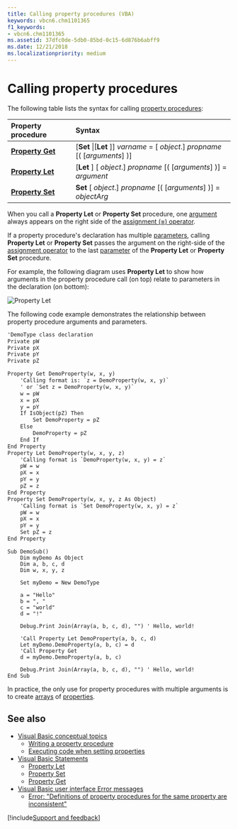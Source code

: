 ```yaml
---
title: Calling property procedures (VBA)
keywords: vbcn6.chm1101365
f1_keywords:
- vbcn6.chm1101365
ms.assetid: 37dfc0de-5db0-85bd-0c15-6d876b6abff9
ms.date: 12/21/2018
ms.localizationpriority: medium
---
```



# Calling property procedures

The following table lists the syntax for calling [property procedures](../../Glossary/vbe-glossary.md#property-procedure):

|Property procedure|Syntax|
|:-----|:-----|
|**[Property Get](../../reference/user-interface-help/property-get-statement.md)**|[**Set** \|[**Let** ]] _varname_ = [ _object_.] _propname_ [( [_arguments_] )]|
|**[Property Let](../../reference/user-interface-help/property-let-statement.md)**|[**Let** ] [ _object_.] _propname_ [( [_arguments_] )] = _argument_|
|**[Property Set](../../reference/user-interface-help/property-set-statement.md)**| **Set** [ _object_.] _propname_ [( [_arguments_] )] = _objectArg_|

When you call a **Property Let** or **Property Set** procedure, one [argument](../../Glossary/vbe-glossary.md#argument) always appears on the right side of the [assignment (**=**) operator](../../Reference/User-Interface-Help/equals-operator.md).

If a property procedure's declaration has multiple [parameters](../../Glossary/vbe-glossary.md#parameter), calling **Property Let** or **Property Set** passes the argument on the right-side of the [assignment operator](../../Reference/User-Interface-Help/equals-operator.md) to the last [parameter](../../Glossary/vbe-glossary.md#parameter) of the **Property Let** or **Property Set** procedure.

For example, the following diagram uses **Property Let** to show how arguments in the property procedure call (on top) relate to parameters in the declaration (on bottom):

![Property Let](../../../images/abhlp002_ZA01201812.gif)

The following code example demonstrates the relationship between property procedure arguments and parameters.

```vb:DemoType.cls
'DemoType class declaration
Private pW
Private pX
Private pY
Private pZ

Property Get DemoProperty(w, x, y)
    'Calling format is: `z = DemoProperty(w, x, y)`
    ' or `Set z = DemoProperty(w, x, y)`
    w = pW
    x = pX
    y = pY
    If IsObject(pZ) Then
        Set DemoProperty = pZ
    Else
        DemoProperty = pZ
    End If
End Property
Property Let DemoProperty(w, x, y, z)
    'Calling format is `DemoProperty(w, x, y) = z`
    pW = w
    pX = x
    pY = y
    pZ = z
End Property
Property Set DemoProperty(w, x, y, z As Object)
    'Calling format is `Set DemoProperty(w, x, y) = z`
    pW = w
    pX = x
    pY = y
    Set pZ = z
End Property
```

```vb:DemoCodeModule.bas
Sub DemoSub()
    Dim myDemo As Object
    Dim a, b, c, d
    Dim w, x, y, z

    Set myDemo = New DemoType

    a = "Hello"
    b = ", "
    c = "world"
    d = "!"

    Debug.Print Join(Array(a, b, c, d), "") ' Hello, world!

    'Call Property Let DemoProperty(a, b, c, d)
    Let myDemo.DemoProperty(a, b, c) = d
    'Call Property Get
    d = myDemo.DemoProperty(a, b, c)

    Debug.Print Join(Array(a, b, c, d), "") ' Hello, world!
End Sub
```

In practice, the only use for property procedures with multiple arguments is to create [arrays](../../Glossary/vbe-glossary.md#array) of [properties](../../Glossary/vbe-glossary.md#property).

## See also

- [Visual Basic conceptual topics](../../reference/user-interface-help/visual-basic-conceptual-topics.md)
  - [Writing a property procedure](./writing-a-property-procedure.md)
  - [Executing code when setting properties](./executing-code-when-setting-properties.md)
- [Visual Basic Statements](../../reference/statements.md)
  - [Property Let](../../reference/user-interface-help/property-let-statement.md)
  - [Property Set](../../reference/user-interface-help/property-set-statement.md)
  - [Property Get](../../reference/user-interface-help/property-get-statement.md)
- [Visual Basic user interface Error messages](../../Reference/error-messages.md)
  - [Error: "Definitions of property procedures for the same property are inconsistent"](../../Reference/User-Interface-Help/definitions-of-property-procedures-for-the-same-property-are-inconsistent.md)

[!include[Support and feedback](~/includes/feedback-boilerplate.md)]
